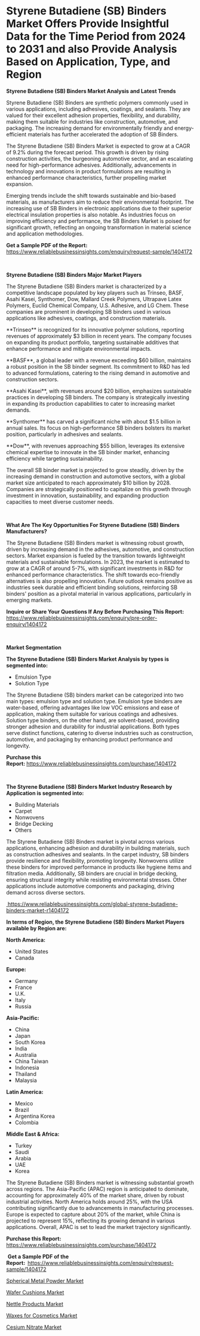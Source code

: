 <p><h1>Styrene Butadiene (SB) Binders Market Offers Provide Insightful Data for the Time Period from 2024 to 2031 and also Provide Analysis Based on Application, Type, and Region</h1></p><p><strong>Styrene Butadiene (SB) Binders Market Analysis and Latest Trends</strong></p>
<p><p>Styrene Butadiene (SB) Binders are synthetic polymers commonly used in various applications, including adhesives, coatings, and sealants. They are valued for their excellent adhesion properties, flexibility, and durability, making them suitable for industries like construction, automotive, and packaging. The increasing demand for environmentally friendly and energy-efficient materials has further accelerated the adoption of SB Binders.</p><p>The Styrene Butadiene (SB) Binders Market is expected to grow at a CAGR of 9.2% during the forecast period. This growth is driven by rising construction activities, the burgeoning automotive sector, and an escalating need for high-performance adhesives. Additionally, advancements in technology and innovations in product formulations are resulting in enhanced performance characteristics, further propelling market expansion. </p><p>Emerging trends include the shift towards sustainable and bio-based materials, as manufacturers aim to reduce their environmental footprint. The increasing use of SB Binders in electronic applications due to their superior electrical insulation properties is also notable. As industries focus on improving efficiency and performance, the SB Binders Market is poised for significant growth, reflecting an ongoing transformation in material science and application methodologies.</p></p>
<p><strong>Get a Sample PDF of the Report:&nbsp;</strong> <a href="https://www.reliablebusinessinsights.com/enquiry/request-sample/1404172?utm_campaign=1605&utm_medium=2&utm_source=Github&utm_content=ia&utm_term=23102024&utm_id=styrene-butadiene-sb-binders">https://www.reliablebusinessinsights.com/enquiry/request-sample/1404172</a></p>
<p>&nbsp;</p>
<p><strong>Styrene Butadiene (SB) Binders Major Market Players</strong></p>
<p><p>The Styrene Butadiene (SB) Binders market is characterized by a competitive landscape populated by key players such as Trinseo, BASF, Asahi Kasei, Synthomer, Dow, Mallard Creek Polymers, Ultrapave Latex Polymers, Euclid Chemical Company, U.S. Adhesive, and LG Chem. These companies are prominent in developing SB binders used in various applications like adhesives, coatings, and construction materials.</p><p>**Trinseo** is recognized for its innovative polymer solutions, reporting revenues of approximately $3 billion in recent years. The company focuses on expanding its product portfolio, targeting sustainable additives that enhance performance and mitigate environmental impacts.</p><p>**BASF**, a global leader with a revenue exceeding $60 billion, maintains a robust position in the SB binder segment. Its commitment to R&D has led to advanced formulations, catering to the rising demand in automotive and construction sectors.</p><p>**Asahi Kasei**, with revenues around $20 billion, emphasizes sustainable practices in developing SB binders. The company is strategically investing in expanding its production capabilities to cater to increasing market demands.</p><p>**Synthomer** has carved a significant niche with about $1.5 billion in annual sales. Its focus on high-performance SB binders bolsters its market position, particularly in adhesives and sealants.</p><p>**Dow**, with revenues approaching $55 billion, leverages its extensive chemical expertise to innovate in the SB binder market, enhancing efficiency while targeting sustainability.</p><p>The overall SB binder market is projected to grow steadily, driven by the increasing demand in construction and automotive sectors, with a global market size anticipated to reach approximately $10 billion by 2028. Companies are strategically positioned to capitalize on this growth through investment in innovation, sustainability, and expanding production capacities to meet diverse customer needs.</p></p>
<p>&nbsp;</p>
<p><strong>What Are The Key Opportunities For Styrene Butadiene (SB) Binders Manufacturers?</strong></p>
<p><p>The Styrene Butadiene (SB) Binders market is witnessing robust growth, driven by increasing demand in the adhesives, automotive, and construction sectors. Market expansion is fueled by the transition towards lightweight materials and sustainable formulations. In 2023, the market is estimated to grow at a CAGR of around 5-7%, with significant investments in R&D for enhanced performance characteristics. The shift towards eco-friendly alternatives is also propelling innovation. Future outlook remains positive as industries seek durable and efficient binding solutions, reinforcing SB binders' position as a pivotal material in various applications, particularly in emerging markets.</p></p>
<p><strong>Inquire or Share Your Questions If Any Before Purchasing This Report:</strong> <a href="https://www.reliablebusinessinsights.com/enquiry/pre-order-enquiry/1404172?utm_campaign=1605&utm_medium=2&utm_source=Github&utm_content=ia&utm_term=23102024&utm_id=styrene-butadiene-sb-binders">https://www.reliablebusinessinsights.com/enquiry/pre-order-enquiry/1404172</a></p>
<p>&nbsp;</p>
<p><strong>Market Segmentation</strong></p>
<p><strong>The Styrene Butadiene (SB) Binders Market Analysis by types is segmented into:</strong></p>
<p><ul><li>Emulsion Type</li><li>Solution Type</li></ul></p>
<p><p>The Styrene Butadiene (SB) binders market can be categorized into two main types: emulsion type and solution type. Emulsion type binders are water-based, offering advantages like low VOC emissions and ease of application, making them suitable for various coatings and adhesives. Solution type binders, on the other hand, are solvent-based, providing stronger adhesion and durability for industrial applications. Both types serve distinct functions, catering to diverse industries such as construction, automotive, and packaging by enhancing product performance and longevity.</p></p>
<p><strong>Purchase this Report:&nbsp;</strong><a href="https://www.reliablebusinessinsights.com/purchase/1404172?utm_campaign=1605&utm_medium=2&utm_source=Github&utm_content=ia&utm_term=23102024&utm_id=styrene-butadiene-sb-binders">https://www.reliablebusinessinsights.com/purchase/1404172</a></p>
<p>&nbsp;</p>
<p><strong>The Styrene Butadiene (SB) Binders Market Industry Research by Application is segmented into:</strong></p>
<p><ul><li>Building Materials</li><li>Carpet</li><li>Nonwovens</li><li>Bridge Decking</li><li>Others</li></ul></p>
<p><p>The Styrene Butadiene (SB) Binders market is pivotal across various applications, enhancing adhesion and durability in building materials, such as construction adhesives and sealants. In the carpet industry, SB binders provide resilience and flexibility, promoting longevity. Nonwovens utilize these binders for improved performance in products like hygiene items and filtration media. Additionally, SB binders are crucial in bridge decking, ensuring structural integrity while resisting environmental stresses. Other applications include automotive components and packaging, driving demand across diverse sectors.</p></p>
<p><a href="https://www.reliablebusinessinsights.com/global-styrene-butadiene-binders-market-r1404172?utm_campaign=1605&utm_medium=2&utm_source=Github&utm_content=ia&utm_term=23102024&utm_id=styrene-butadiene-sb-binders">&nbsp;https://www.reliablebusinessinsights.com/global-styrene-butadiene-binders-market-r1404172</a></p>
<p><strong>In terms of Region, the Styrene Butadiene (SB) Binders Market Players available by Region are:</strong></p>
<p>
    <p> <strong> North America: </strong>
        <ul>
            <li>United States</li>
            <li>Canada</li>
        </ul>
        </p> 
    <p> <strong> Europe: </strong>
        <ul>
            <li>Germany</li>
            <li>France</li>
            <li>U.K.</li>
            <li>Italy</li>
            <li>Russia</li>
        </ul>
        </p> 
    <p> <strong> Asia-Pacific: </strong>
        <ul>
            <li>China</li>
            <li>Japan</li>
            <li>South Korea</li>
            <li>India</li>
            <li>Australia</li>
            <li>China Taiwan</li>
            <li>Indonesia</li>
            <li>Thailand</li>
            <li>Malaysia</li>
        </ul>
        </p> 
    <p> <strong> Latin America: </strong>
        <ul>
            <li>Mexico</li>
            <li>Brazil</li>
            <li>Argentina Korea</li>
            <li>Colombia</li>
        </ul>
        </p> 
    <p> <strong> Middle East & Africa: </strong>
        <ul>
            <li>Turkey</li>
            <li>Saudi</li>
            <li>Arabia</li>
            <li>UAE</li>
            <li>Korea</li>
        </ul>
    </p>
    </p>
<p><p>The Styrene Butadiene (SB) Binders market is witnessing substantial growth across regions. The Asia-Pacific (APAC) region is anticipated to dominate, accounting for approximately 40% of the market share, driven by robust industrial activities. North America holds around 25%, with the USA contributing significantly due to advancements in manufacturing processes. Europe is expected to capture about 20% of the market, while China is projected to represent 15%, reflecting its growing demand in various applications. Overall, APAC is set to lead the market trajectory significantly.</p></p>
<p><strong>Purchase this Report: </strong><a href="https://www.reliablebusinessinsights.com/purchase/1404172?utm_campaign=1605&utm_medium=2&utm_source=Github&utm_content=ia&utm_term=23102024&utm_id=styrene-butadiene-sb-binders">https://www.reliablebusinessinsights.com/purchase/1404172</a></p>
<p>&nbsp;<strong>Get a Sample PDF of the Report:&nbsp;&nbsp;</strong><a href="https://www.reliablebusinessinsights.com/enquiry/request-sample/1404172?utm_campaign=1605&utm_medium=2&utm_source=Github&utm_content=ia&utm_term=23102024&utm_id=styrene-butadiene-sb-binders">https://www.reliablebusinessinsights.com/enquiry/request-sample/1404172</a></p>
<p><strong></strong></p>
<p><p><a href="https://www.linkedin.com/pulse/evolution-spherical-metal-powder-market-key-shifts-7nbhf?utm_campaign=1605&utm_medium=2&utm_source=Github&utm_content=ia&utm_term=23102024&utm_id=styrene-butadiene-sb-binders">Spherical Metal Powder Market</a></p><p><a href="https://github.com/AshikRahman991/Market-Research-Report-List-1/blob/main/wafer-cushions-market.md?utm_campaign=1605&utm_medium=2&utm_source=Github&utm_content=ia&utm_term=23102024&utm_id=styrene-butadiene-sb-binders">Wafer Cushions Market</a></p><p><a href="https://www.linkedin.com/pulse/navigating-nettle-products-market-expert-analysis-forecast-i8gwf?utm_campaign=1605&utm_medium=2&utm_source=Github&utm_content=ia&utm_term=23102024&utm_id=styrene-butadiene-sb-binders">Nettle Products Market</a></p><p><a href="https://www.linkedin.com/pulse/global-waxes-cosmetics-market-opportunities-forecast-period-jcezf?utm_campaign=1605&utm_medium=2&utm_source=Github&utm_content=ia&utm_term=23102024&utm_id=styrene-butadiene-sb-binders">Waxes for Cosmetics Market</a></p><p><a href="https://www.linkedin.com/pulse/global-cesium-nitrate-market-analysis-trends-forecasts-o2dwf?utm_campaign=1605&utm_medium=2&utm_source=Github&utm_content=ia&utm_term=23102024&utm_id=styrene-butadiene-sb-binders">Cesium Nitrate Market</a></p></p>